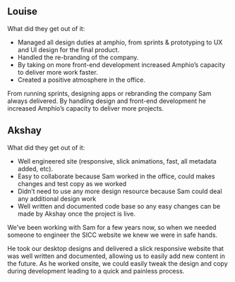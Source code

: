 ## Louise

What did they get out of it:

- Managed all design duties at amphio, from sprints & prototyping to UX and UI design for the final product.
- Handled the re-branding of the company.
- By taking on more front-end development increased Amphio’s capacity to deliver more work faster.
- Created a positive atmosphere in the office.

From running sprints, designing apps or rebranding the company Sam always delivered. By handling design and front-end development he increased Amphio’s capacity to deliver more projects.

## Akshay

What did they get out of it:

- Well engineered site (responsive, slick animations, fast, all metadata added, etc).
- Easy to collaborate because Sam worked in the office, could makes changes and test copy as we worked
- Didn’t need to use any more design resource because Sam could deal any additional design work
- Well written and documented code base so any easy changes can be made by Akshay once the project is live.

We’ve been working with Sam for a few years now, so when we needed someone to engineer the SICC website we knew we were in safe hands. 

He took our desktop designs and delivered a slick responsive website that was well written and documented, allowing us to easily add new content in the future. As he worked onsite, we could easily tweak the design and copy during development leading to a quick and painless process.

